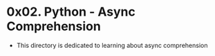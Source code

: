# 0x02. Python - Async Comprehension
- This directory is dedicated to learning about async comprehension
